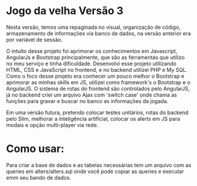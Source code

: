 # Jogo da velha Versão 3

Nesta versão, temos uma repaginada no visual, organização de código, armazenamento de informações via banco de dados, na versão anterior era por variável de sessão.

O intuito desse projeto foi aprimorar os conhecimentos em Javascript, AngularJs e Bootstrap principalmente, que são as ferramentas que utilizo no meu serviço e tinha dificuldade. 
Desenvolvi esse projeto utilizando HTML, CSS e JavaScript no frontend, e no backend utilizei PHP e My SQL. Como o foco desse projeto era conhecer um pouco melhor o Bootstrap e 
aprimorar as minhas skills em JS, utilizei como framework's o Bootstrap e o AngularJS. O sistema de rotas do frontend são controlados pelo AngularJS, já no backend criei um arquivo 
Ajax com 'switch case' onde chama as funções para gravar e buscar no banco as informações da jogada.

Em uma versão futura, pretendo colocar testes unitários, rotas do backend pelo Slim, melhorar a inteligência artificial, colocar os alerts em JS para modais e opção multi-player 
via rede.

# Como usar:

Para criar a base de dados e as tabelas necessárias tem um arquivo com as queries em alters/alters.sql onde você pode copiar as queries e executar emm seu bando de dados.